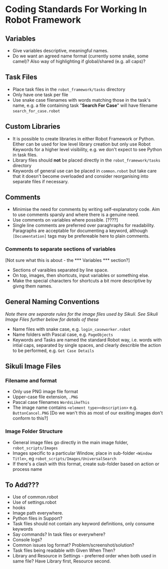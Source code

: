 # Coding Standards For Working In Robot Framework

Variables
----
- Give variables descriptive, meaningful names.
- Do we want an agreed name format (currently some snake, some camel)? Also way of highlighting if global/shared (e.g. all caps)?


Task Files
----
- Place task files in the `robot_framework/tasks` directory
- Only have one task per file
- Use snake case filenames with words matching those in the task's name, e.g. a file containing task "**Search For Case**" will have filename  `search_for_case.robot`

Custom Libraries
----

- It is possible to create libraries in either Robot Framework or Python. Either can be 
used for low level library creation but only use Robot Keywords for a higher level visibility, e.g. we don't expect to see Python in task files.
- Library files should **not** be placed directly in the `robot_framework/tasks` directory 
- Keywords of general use can be placed in `common.robot` but take care that it doesn't become overloaded and consider reorganising into separate files if necessary.

Comments
----
- Minimise the need for comments by writing self-explanatory code. Aim to use comments sparsly and where there is a genuine need. 
- Use comments on variables where possible. [????]
- Single line comments are preferred over paraghraphs for readability. Paragraphs are acceptable for documenting a keyword, although `[Documentation]` tags may be prefereable here to plain comments.

### Comments to separate sections of variables
[Not sure what this is about - the \*** Variables \*** section?]

- Sections of varaibles separated by line space.
- On top, images, then shortcuts, input variables or something else.
- Make the special characters for shortcuts a bit more descriptive by givng them names.


General Naming Conventions
----
*Note there are separate rules for the image files used by Sikuli. See Sikuli Image Files further below for details of these*

- Name files with snake case, e.g. `login_caseworker.robot`
- Name folders with Pascal case, e.g. `PageObjects`
- Keywords and Tasks are named the standard Robot way, i.e. words with intial caps, separated by single spaces, and clearly describle the action to be performed, e.g. `Get Case Details`


Sikuli Image Files
----

### Filename and format

- Only use PNG image file format
- Upper-case file extension, `.PNG`
- Pascal case filenames `WordsLikeThis`
- The image name contains `<element type><description>` e.g. `ButtonCancel.PNG`
[Do we wan't this as most of our exsiting images don't conform to this?]

### Image Folder Structure

- General image files go directly in the main image folder, `robot_scripts/Images`
- Images specific to a particular Window, place in sub-folder `<Window Title>`, eg `robot_scripts/Images/UniversalSearch`
- If there's a clash with this format, create sub-folder based on action or process name


To Add???
----
- Use of common.robot
- Use of settings.robot
- hooks
- Image path everywhere.
- Python files in Support?
- Task files should not contain any keyword definitions, only consume keywords
- Say commands? In task files or everywhere?
- Console logs?
- Common issues log format? Problem/screenshot/solution?
- Task files being readable with Given When Then?
- Library and Resource in Settings - preferred order when both used in same file? Have Library first, Resource second.

